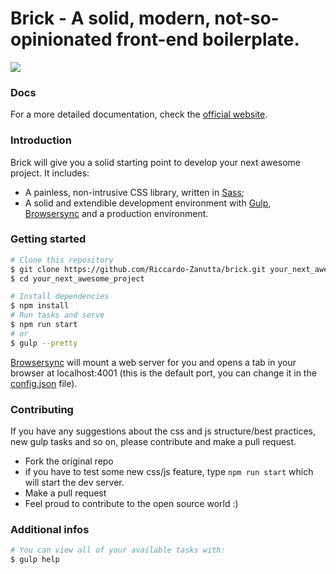 # Brick - A **solid**, modern, not-so-opinionated front-end boilerplate. #

<a href="https://www.youtube.com/watch?v=Sagg08DrO5U"><img src='http://img.shields.io/badge/gandalf-approved-61C6FF.svg'></a>

### Docs
For a more detailed documentation, check the <a href="">official website</a>.

### Introduction

Brick will give you a solid starting point to develop your next awesome project.
It includes: 
* A painless, non-intrusive CSS library, written in <a href="http://sass-lang.com/">Sass</a>;
* A solid and extendible development environment with <a href="http://gulpjs.com/">Gulp</a>, <a href="https://www.browsersync.io/">Browsersync</a> and a production environment.

### Getting started

```sh
# Clone this repository
$ git clone https://github.com/Riccardo-Zanutta/brick.git your_next_awesome_project
$ cd your_next_awesome_project

# Install dependencies
$ npm install
# Run tasks and serve
$ npm run start
# or
$ gulp --pretty
```

<a href="https://www.browsersync.io/">Browsersync</a> will mount a web server for you and opens a tab in your browser at localhost:4001 (this is the default port, you can change it in the <a href="https://github.com/Riccardo-Zanutta/brick/blob/master/config.json">config.json</a> file).

### Contributing

If you have any suggestions about the css and js structure/best practices, new gulp tasks and so on, please contribute and make a pull request.

* Fork the original repo
* if you have to test some new css/js feature, type ``` npm run start ``` which will start the dev server.
* Make a pull request
* Feel proud to contribute to the open source world :) 

### Additional infos

```sh
# You can view all of your available tasks with:
$ gulp help 
```
